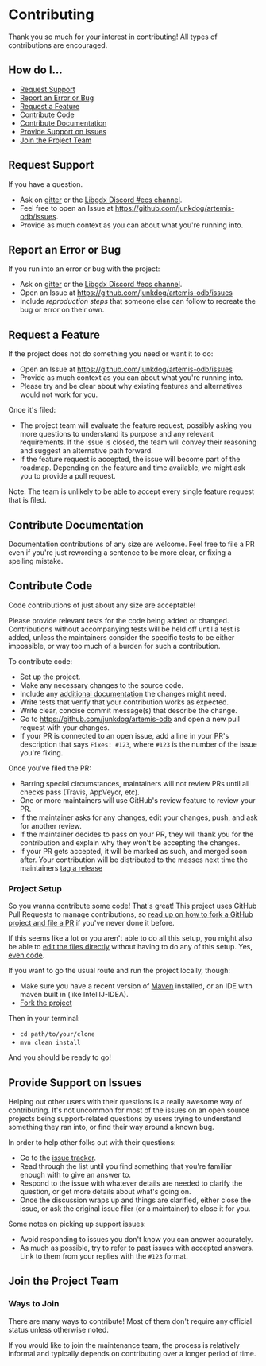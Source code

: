 # Contributing

Thank you so much for your interest in contributing! All types of contributions are encouraged.

## How do I... <a name="toc"></a>
  * [Request Support](#request-support)
  * [Report an Error or Bug](#report-an-error-or-bug)
  * [Request a Feature](#request-a-feature)
  * [Contribute Code](#contribute-code)
  * [Contribute Documentation](#contribute-documentation)
  * [Provide Support on Issues](#provide-support-on-issues)
  * [Join the Project Team](#join-the-project-team)

## Request Support

If you have a question.

* Ask on [gitter](https://gitter.im/junkdog/artemis-odb) or the [Libgdx Discord #ecs channel](https://discord.gg/7c6Wg8H).
* Feel free to open an Issue at https://github.com/junkdog/artemis-odb/issues. 
* Provide as much context as you can about what you're running into.

## Report an Error or Bug

If you run into an error or bug with the project:

* Ask on [gitter](https://gitter.im/junkdog/artemis-odb) or the [Libgdx Discord #ecs channel](https://discord.gg/7c6Wg8H).
* Open an Issue at https://github.com/junkdog/artemis-odb/issues
* Include *reproduction steps* that someone else can follow to recreate the bug or error on their own.

## Request a Feature

If the project does not do something you need or want it to do:

* Open an Issue at https://github.com/junkdog/artemis-odb/issues
* Provide as much context as you can about what you're running into.
* Please try and be clear about why existing features and alternatives would not work for you.

Once it's filed:

* The project team will evaluate the feature request, possibly asking you more questions to understand its purpose and any relevant requirements. If the issue is closed, the team will convey their reasoning and suggest an alternative path forward.
* If the feature request is accepted, the issue will become part of the roadmap. Depending on the feature and time available, we might ask you to provide a pull request.

Note: The team is unlikely to be able to accept every single feature request that is filed.

## Contribute Documentation

Documentation contributions of any size are welcome. Feel free to file a PR even if you're just rewording a sentence to 
be more clear, or fixing a spelling mistake. 

## Contribute Code

Code contributions of just about any size are acceptable!

Please provide relevant tests for the code being added or changed. Contributions without accompanying tests will 
be held off until a test is added, unless the maintainers consider the specific tests to be either impossible, 
or way too much of a burden for such a contribution.

To contribute code:

* Set up the project.
* Make any necessary changes to the source code.
* Include any [additional documentation](#contribute-documentation) the changes might need.
* Write tests that verify that your contribution works as expected.
* Write clear, concise commit message(s) that describe the change.
* Go to https://github.com/junkdog/artemis-odb and open a new pull request with your changes.
* If your PR is connected to an open issue, add a line in your PR's description that says `Fixes: #123`, where `#123` is the number of the issue you're fixing.

Once you've filed the PR:

* Barring special circumstances, maintainers will not review PRs until all checks pass (Travis, AppVeyor, etc).
* One or more maintainers will use GitHub's review feature to review your PR.
* If the maintainer asks for any changes, edit your changes, push, and ask for another review.
* If the maintainer decides to pass on your PR, they will thank you for the contribution and explain why they won't be accepting the changes. 
* If your PR gets accepted, it will be marked as such, and merged soon after. Your contribution will be distributed to the masses next time the maintainers [tag a release](#tag-a-release)

### Project Setup

So you wanna contribute some code! That's great! This project uses GitHub Pull Requests to manage contributions, so [read up on how to fork a GitHub project and file a PR](https://guides.github.com/activities/forking) if you've never done it before.

If this seems like a lot or you aren't able to do all this setup, you might also be able to [edit the files directly](https://help.github.com/articles/editing-files-in-another-user-s-repository/) without having to do any of this setup. Yes, [even code](#contribute-code).

If you want to go the usual route and run the project locally, though:

* Make sure you have a recent version of [Maven](https://maven.apache.org/) installed, or an IDE with maven built in (like IntellIJ-IDEA). 
* [Fork the project](https://guides.github.com/activities/forking/#fork)

Then in your terminal:
* `cd path/to/your/clone`
* `mvn clean install`

And you should be ready to go!

## Provide Support on Issues

Helping out other users with their questions is a really awesome way of contributing. It's not uncommon for most of the issues on an open source projects being support-related questions by users trying to understand something they ran into, or find their way around a known bug.

In order to help other folks out with their questions:

* Go to the [issue tracker](https://github.com/junkdog/artemis-odb/issues).
* Read through the list until you find something that you're familiar enough with to give an answer to.
* Respond to the issue with whatever details are needed to clarify the question, or get more details about what's going on.
* Once the discussion wraps up and things are clarified, either close the issue, or ask the original issue filer (or a maintainer) to close it for you.

Some notes on picking up support issues:

* Avoid responding to issues you don't know you can answer accurately.
* As much as possible, try to refer to past issues with accepted answers. Link to them from your replies with the `#123` format.

## Join the Project Team

### Ways to Join

There are many ways to contribute! Most of them don't require any official status unless otherwise noted.

If you would like to join the maintenance team, the process is relatively informal and typically depends on contributing over a longer period of time.